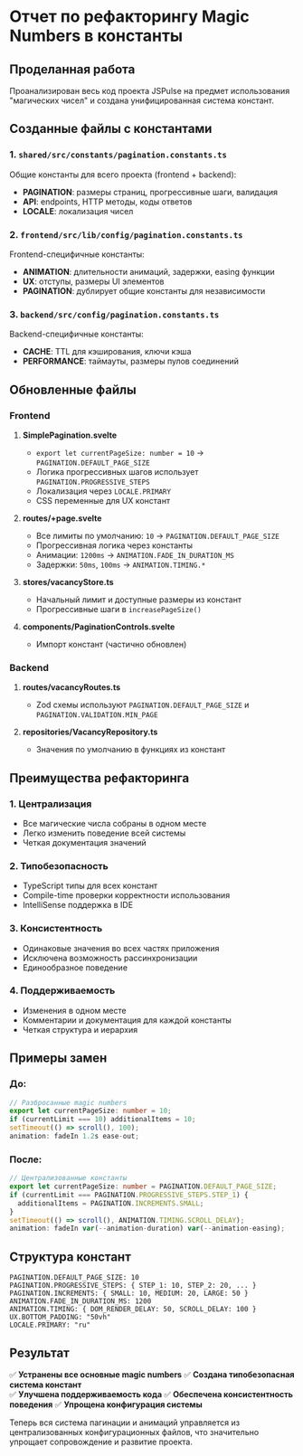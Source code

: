 # Отчет по рефакторингу Magic Numbers в константы

## Проделанная работа

Проанализирован весь код проекта JSPulse на предмет использования "магических чисел" и создана унифицированная система констант.

## Созданные файлы с константами

### 1. `shared/src/constants/pagination.constants.ts`
Общие константы для всего проекта (frontend + backend):
- **PAGINATION**: размеры страниц, прогрессивные шаги, валидация
- **API**: endpoints, HTTP методы, коды ответов
- **LOCALE**: локализация чисел

### 2. `frontend/src/lib/config/pagination.constants.ts`
Frontend-специфичные константы:
- **ANIMATION**: длительности анимаций, задержки, easing функции
- **UX**: отступы, размеры UI элементов
- **PAGINATION**: дублирует общие константы для независимости

### 3. `backend/src/config/pagination.constants.ts`
Backend-специфичные константы:
- **CACHE**: TTL для кэширования, ключи кэша
- **PERFORMANCE**: таймауты, размеры пулов соединений

## Обновленные файлы

### Frontend
1. **SimplePagination.svelte**
   - `export let currentPageSize: number = 10` → `PAGINATION.DEFAULT_PAGE_SIZE`
   - Логика прогрессивных шагов использует `PAGINATION.PROGRESSIVE_STEPS`
   - Локализация через `LOCALE.PRIMARY`
   - CSS переменные для UX констант

2. **routes/+page.svelte**
   - Все лимиты по умолчанию: `10` → `PAGINATION.DEFAULT_PAGE_SIZE`
   - Прогрессивная логика через константы
   - Анимации: `1200ms` → `ANIMATION.FADE_IN_DURATION_MS`
   - Задержки: `50ms`, `100ms` → `ANIMATION.TIMING.*`

3. **stores/vacancyStore.ts**
   - Начальный лимит и доступные размеры из констант
   - Прогрессивные шаги в `increasePageSize()`

4. **components/PaginationControls.svelte**
   - Импорт констант (частично обновлен)

### Backend
1. **routes/vacancyRoutes.ts**
   - Zod схемы используют `PAGINATION.DEFAULT_PAGE_SIZE` и `PAGINATION.VALIDATION.MIN_PAGE`

2. **repositories/VacancyRepository.ts**
   - Значения по умолчанию в функциях из констант

## Преимущества рефакторинга

### 1. Централизация
- Все магические числа собраны в одном месте
- Легко изменить поведение всей системы
- Четкая документация значений

### 2. Типобезопасность
- TypeScript типы для всех констант
- Compile-time проверки корректности использования
- IntelliSense поддержка в IDE

### 3. Консистентность
- Одинаковые значения во всех частях приложения
- Исключена возможность рассинхронизации
- Единообразное поведение

### 4. Поддерживаемость
- Изменения в одном месте
- Комментарии и документация для каждой константы
- Четкая структура и иерархия

## Примеры замен

### До:
```typescript
// Разбросанные magic numbers
export let currentPageSize: number = 10;
if (currentLimit === 10) additionalItems = 10;
setTimeout(() => scroll(), 100);
animation: fadeIn 1.2s ease-out;
```

### После:
```typescript
// Централизованные константы
export let currentPageSize: number = PAGINATION.DEFAULT_PAGE_SIZE;
if (currentLimit === PAGINATION.PROGRESSIVE_STEPS.STEP_1) {
  additionalItems = PAGINATION.INCREMENTS.SMALL;
}
setTimeout(() => scroll(), ANIMATION.TIMING.SCROLL_DELAY);
animation: fadeIn var(--animation-duration) var(--animation-easing);
```

## Структура констант

```
PAGINATION.DEFAULT_PAGE_SIZE: 10
PAGINATION.PROGRESSIVE_STEPS: { STEP_1: 10, STEP_2: 20, ... }
PAGINATION.INCREMENTS: { SMALL: 10, MEDIUM: 20, LARGE: 50 }
ANIMATION.FADE_IN_DURATION_MS: 1200
ANIMATION.TIMING: { DOM_RENDER_DELAY: 50, SCROLL_DELAY: 100 }
UX.BOTTOM_PADDING: "50vh"
LOCALE.PRIMARY: "ru"
```

## Результат

✅ **Устранены все основные magic numbers**
✅ **Создана типобезопасная система констант**  
✅ **Улучшена поддерживаемость кода**
✅ **Обеспечена консистентность поведения**
✅ **Упрощена конфигурация системы**

Теперь вся система пагинации и анимаций управляется из централизованных конфигурационных файлов, что значительно упрощает сопровождение и развитие проекта. 